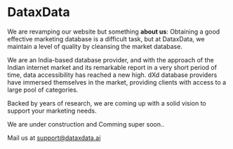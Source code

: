 # DataxData
We are revamping our website but something **about us**:
Obtaining a good effective marketing database is a difficult task, but at DataxData, we maintain a level of quality by cleansing the market database.

We are an India-based database provider, and with the approach of the Indian internet market and its remarkable report in a very short period of time, data accessibility has reached a new high.
dXd database providers have immersed themselves in the market, providing clients with access to a large pool of categories. 

Backed by years of research, we are coming up with a solid vision to support your marketing needs.

We are under construction and Comming super soon..

Mail us at support@dataxdata.ai

<!-- You can use the [editor on GitHub](https://github.com/devxdata/devxdata.github.io/edit/main/index.md) to maintain and preview the content for your website in Markdown files.

Whenever you commit to this repository, GitHub Pages will run [Jekyll](https://jekyllrb.com/) to rebuild the pages in your site, from the content in your Markdown files.

### Markdown

Markdown is a lightweight and easy-to-use syntax for styling your writing. It includes conventions for

```markdown
Syntax highlighted code block

# Header 1
## Header 2
### Header 3

- Bulleted
- List

1. Numbered
2. List

**Bold** and _Italic_ and `Code` text

[Link](url) and ![Image](src)
```

For more details see [Basic writing and formatting syntax](https://docs.github.com/en/github/writing-on-github/getting-started-with-writing-and-formatting-on-github/basic-writing-and-formatting-syntax).

### Jekyll Themes

Your Pages site will use the layout and styles from the Jekyll theme you have selected in your [repository settings](https://github.com/devxdata/devxdata.github.io/settings/pages). The name of this theme is saved in the Jekyll `_config.yml` configuration file.

### Support or Contact

Having trouble with Pages? Check out our [documentation](https://docs.github.com/categories/github-pages-basics/) or [contact support](https://support.github.com/contact) and we’ll help you sort it out.
-->
